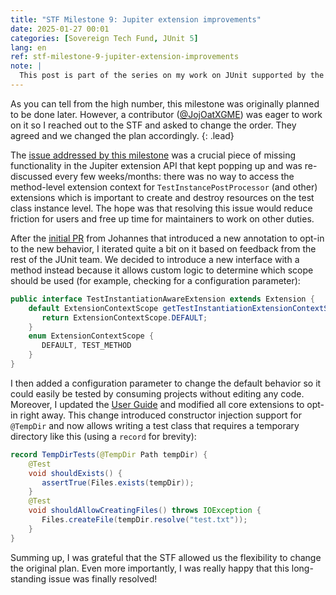 ```yaml
---
title: "STF Milestone 9: Jupiter extension improvements"
date: 2025-01-27 00:01
categories: [Sovereign Tech Fund, JUnit 5]
lang: en
ref: stf-milestone-9-jupiter-extension-improvements
note: |
  This post is part of the series on my work on JUnit supported by the [Sovereign Tech Fund](https://www.sovereign.tech/programs/fund) (STF). Please refer to the [initial post](/blog/2025/01/19/being-a-full-time-open-source-maintainer-supported-by-the-sovereign-tech-fund/) for context and a list of all posts.
---
```


As you can tell from the high number, this milestone was originally planned to be done later. However, a contributor ([@JojOatXGME](https://github.com/JojOatXGME)) was eager to work on it so I reached out to the STF and asked to change the order. They agreed and we changed the plan accordingly.<!--more-->
{: .lead}

The [issue addressed by this milestone](https://github.com/junit-team/junit5/issues/4057) was a crucial piece of missing functionality in the Jupiter extension API that kept popping up and was re-discussed every few weeks/months: there was no way to access the method-level extension context for `TestInstancePostProcessor` (and other) extensions which is important to create and destroy resources on the test class instance level. The hope was that resolving this issue would reduce friction for users and free up time for maintainers to work on other duties.

After the [initial PR](https://github.com/junit-team/junit5/pull/4032) from Johannes that introduced a new annotation to opt-in to the new behavior, I iterated quite a bit on it based on feedback from the rest of the JUnit team. We decided to introduce a new interface with a method instead because it allows custom logic to determine which scope should be used (for example, checking for a configuration parameter):

```java
public interface TestInstantiationAwareExtension extends Extension {
    default ExtensionContextScope getTestInstantiationExtensionContextScope(ExtensionContext ctx) {
       return ExtensionContextScope.DEFAULT;
    }
    enum ExtensionContextScope {  
       DEFAULT, TEST_METHOD
    }
}
```

I then added a configuration parameter to change the default behavior so it could easily be tested by consuming projects without editing any code. Moreover, I updated the [User Guide](https://junit.org/junit5/docs/snapshot/user-guide/#extensions-test-instance-post-processing) and modified all core extensions to opt-in right away. This change introduced constructor injection support for `@TempDir` and now allows writing a test class that requires a temporary directory like this (using a `record` for brevity):

```java
record TempDirTests(@TempDir Path tempDir) {
    @Test
    void shouldExists() {
       assertTrue(Files.exists(tempDir));
    }
    @Test
    void shouldAllowCreatingFiles() throws IOException {
       Files.createFile(tempDir.resolve("test.txt"));
    }
}
```

Summing up, I was grateful that the STF allowed us the flexibility to change the original plan. Even more importantly, I was really happy that this long-standing issue was finally resolved!
